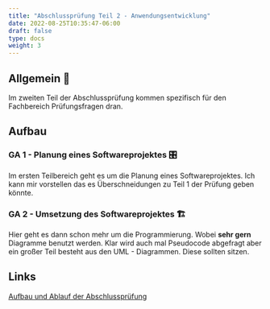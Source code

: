 ```yaml
---
title: "Abschlussprüfung Teil 2 - Anwendungsentwicklung"
date: 2022-08-25T10:35:47-06:00
draft: false
type: docs
weight: 3
---
```


## Allgemein 💭

Im zweiten Teil der Abschlussprüfung kommen spezifisch für den Fachbereich Prüfungsfragen dran.

## Aufbau

### GA 1 - Planung eines Softwareprojektes 🎛️

Im ersten Teilbereich geht es um die Planung eines Softwareprojektes. Ich kann mir vorstellen das es Überschneidungen zu Teil 1 der Prüfung geben könnte.

### GA 2 - Umsetzung des Softwareprojektes 🏗️

Hier geht es dann schon mehr um die Programmierung. Wobei **sehr gern** Diagramme benutzt werden. Klar wird auch mal Pseudocode abgefragt aber ein großer Teil besteht aus den UML - Diagrammen. Diese sollten sitzen.

## Links

[Aufbau und Ablauf der Abschlussprüfung](https://it-berufe-podcast.de/aufbau-und-ablauf-der-abschlusspruefung-anwendungsentwickler-podcast-1/)
